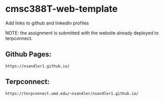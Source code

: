# cmsc388T-web-template
Add links to github and linkedIn profiles

NOTE: the assignment is submitted with the website already deployed to terpconnect.

## Github Pages:
    https://nsandler1.github.io/

## Terpconnect:
    https://terpconnect.umd.edu/~nsandler/nsandler1.github.io/
